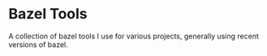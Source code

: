 # Bazel Tools

A collection of bazel tools I use for various projects, generally using recent versions of bazel.
